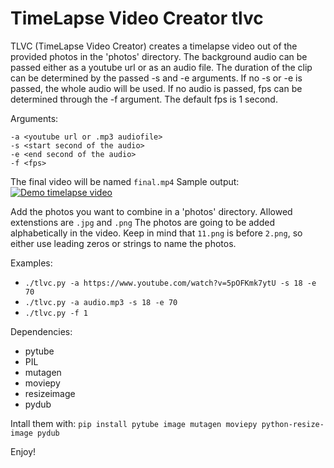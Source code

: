 # TimeLapse Video Creator tlvc

TLVC (TimeLapse Video Creator) creates a timelapse video
out of the provided photos in the 'photos' directory.
The background audio can be passed either as a youtube url or
as an audio file. The duration of the clip can be determined
by the passed -s and -e arguments.
If no -s or -e is passed, the whole audio will be used.
If no audio is passed, fps can be determined through the -f
argument. The default fps is 1 second.

Arguments:
```
-a <youtube url or .mp3 audiofile>
-s <start second of the audio>
-e <end second of the audio>
-f <fps>
```

The final video will be named `final.mp4`
Sample output:
[![Demo timelapse video](https://gifs.com/watch?v=fSlJX2DaoFk)](https://www.youtube.com/watch?v=fSlJX2DaoFk)

Add the photos you want to combine in a 'photos' directory. Allowed extenstions are `.jpg` and `.png`
The photos are going to be added alphabetically in the video.
Keep in mind that `11.png` is before `2.png`, so either use leading zeros or strings to name the photos.

Examples:
* `./tlvc.py -a https://www.youtube.com/watch?v=5pOFKmk7ytU -s 18 -e 70`
* `./tlvc.py -a audio.mp3 -s 18 -e 70`
* `./tlvc.py -f 1`

Dependencies:
* pytube
* PIL
* mutagen
* moviepy
* resizeimage
* pydub

Intall them with:
`pip install pytube image mutagen moviepy python-resize-image pydub`

Enjoy!
